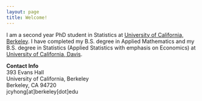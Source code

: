```yaml
---
layout: page
title: Welcome!
---
```


<p class="message">
  I am a second year PhD student in Statistics at <a href = "http://berkeley.edu">University of California, Berkeley</a>. I have completed my B.S. degree in Applied Mathematics and my B.S. degree in Statistics (Applied Statistics with emphasis on Economics) at <a href ="http://ucdavis.edu">University of California, Davis</a>.
</p>

<p> <b>Contact Info</b> <br>
393 Evans Hall <br>
University of California, Berkeley <br>
Berkeley, CA 94720 <br>
jcyhong[at]berkeley[dot]edu</p>
